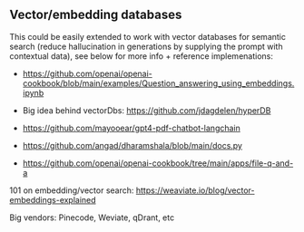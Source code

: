 ## Vector/embedding databases

This could be easily extended to work with vector databases for semantic search (reduce hallucination in generations by supplying the prompt with contextual data), see below for more info + reference implemenations:

- https://github.com/openai/openai-cookbook/blob/main/examples/Question_answering_using_embeddings.ipynb

- Big idea behind vectorDbs: https://github.com/jdagdelen/hyperDB

- https://github.com/mayooear/gpt4-pdf-chatbot-langchain

- https://github.com/angad/dharamshala/blob/main/docs.py

- https://github.com/openai/openai-cookbook/tree/main/apps/file-q-and-a

101 on embedding/vector search: https://weaviate.io/blog/vector-embeddings-explained

Big vendors: Pinecode, Weviate, qDrant, etc
